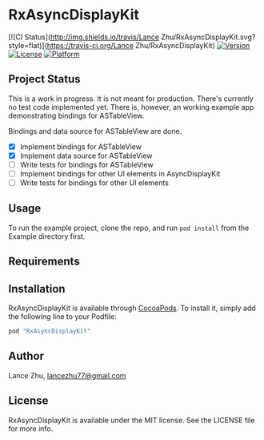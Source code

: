 # RxAsyncDisplayKit

[![CI Status](http://img.shields.io/travis/Lance Zhu/RxAsyncDisplayKit.svg?style=flat)](https://travis-ci.org/Lance Zhu/RxAsyncDisplayKit)
[![Version](https://img.shields.io/cocoapods/v/RxAsyncDisplayKit.svg?style=flat)](http://cocoapods.org/pods/RxAsyncDisplayKit)
[![License](https://img.shields.io/cocoapods/l/RxAsyncDisplayKit.svg?style=flat)](http://cocoapods.org/pods/RxAsyncDisplayKit)
[![Platform](https://img.shields.io/cocoapods/p/RxAsyncDisplayKit.svg?style=flat)](http://cocoapods.org/pods/RxAsyncDisplayKit)

## Project Status

This is a work in progress. It is not meant for production. There's currently no test code implemented yet. There is, however, an working example app demonstrating bindings for ASTableView.


Bindings and data source for ASTableView are done. 

- [x] Implement bindings for ASTableView
- [x] Implement data source for ASTableView
- [ ] Write tests for bindings for ASTableView
- [ ] Implement bindings for other UI elements in AsyncDisplayKit
- [ ] Write tests for bindings for other UI elements

## Usage

To run the example project, clone the repo, and run `pod install` from the Example directory first.

## Requirements

## Installation

RxAsyncDisplayKit is available through [CocoaPods](http://cocoapods.org). To install
it, simply add the following line to your Podfile:

```ruby
pod "RxAsyncDisplayKit"
```

## Author

Lance Zhu, lancezhu77@gmail.com

## License

RxAsyncDisplayKit is available under the MIT license. See the LICENSE file for more info.
